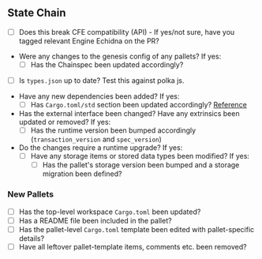 ## State Chain

- [ ] Does this break CFE compatibility (API) - If yes/not sure, have you tagged relevant Engine Echidna on the PR?
- Were any changes to the genesis config of any pallets? If yes:
  - [ ] Has the Chainspec been updated accordingly?
- [ ] Is `types.json` up to date? Test this against polka js.
- Have any new dependencies been added? If yes:
  - [ ] Has `Cargo.toml/std` section been updated accordingly? [Reference](https://www.notion.so/chainflip/Cargo-toml-s-std-section-95e0d5370bc74ecc99fd310bf5b21142)
- Has the external interface been changed? Have any extrinsics been updated or removed? If yes:
  - [ ] Has the runtime version been bumped accordingly (`transaction_version` and `spec_version`)
- Do the changes require a runtime upgrade? If yes:
  - [ ] Have any storage items or stored data types been modified? If yes:
    - [ ] Has the pallet's storage version been bumped and a storage migration been defined?

### New Pallets

- [ ] Has the top-level workspace `Cargo.toml` been updated?
- [ ] Has a README file been included in the pallet?
- [ ] Has the pallet-level `Cargo.toml` template been edited with pallet-specific details?
- [ ] Have all leftover pallet-template items, comments etc. been removed?
